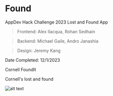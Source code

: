 # Found
AppDev Hack Challenge 2023 Lost and Found App

>Frontend: Alex Ilacqua, Rohan Sedhain

>Backend: Michael Gaile, Andro Janashia

>Design: Jeremy Kang

Date Completed: 12/1/2023




Cornell FoundIt

Cornell's lost and found

![alt text]("https://cornellfindit.s3.us-east-1.amazonaws.com/UUDFQVYFB20VO3NH.jpg)
